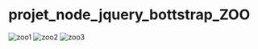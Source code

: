 # projet_node_jquery_bottstrap_ZOO
![zoo1](https://user-images.githubusercontent.com/67880193/114780301-34425a00-9d45-11eb-8ddb-b73376eebd13.PNG)
![zoo2](https://user-images.githubusercontent.com/67880193/114780313-373d4a80-9d45-11eb-9da4-b4a749ee38a3.png)
![zoo3](https://user-images.githubusercontent.com/67880193/114780318-3a383b00-9d45-11eb-9cd3-dab9594371b5.png)
